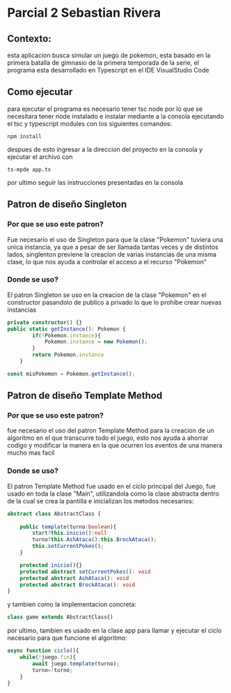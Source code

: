 # Parcial 2 Sebastian Rivera
## Contexto:
esta aplicacion busca simular un juego de pokemon, esta basado en la primera
batalla de gimnasio de la primera temporada de la serie, el programa esta desarrollado
en Typescript en el IDE VisualStudio Code
## Como ejecutar
para ejecutar el programa es necesario tener tsc node por lo que se necesitara tener node
instalado e instalar mediante a la consola ejecutando el tsc y typescript modules con los
siguientes comandos:
```
npm install
```
despues de esto ingresar a la direccion del proyecto en la consola y ejecutar el archivo con
```
ts-mpde app.ts
```
por ultimo seguir las instrucciones presentadas en la consola

## Patron de diseño Singleton
### Por que se uso este patron?
Fue necesario el uso de Singleton para que la clase "Pokemon" tuviera una unica instancia, ya
que a pesar de ser llamada tantas veces y de distintos lados, singlenton previene la creacion
de varias instancias de una misma clase, lo que nos ayuda a controlar el acceso a el recurso
"Pokemon"
### Donde se uso?
El patron Singleton se uso en la creacion de la clase "Pokemon" en el constructor pasandolo
de publico a privado lo que lo prohibe crear nuevas instancias
```typescript
private constructor() {}
public static getInstance(): Pokemon {
        if(!Pokemon.instance){
            Pokemon.instance = new Pokemon();
        }
        return Pokemon.instance
    }
```
```typescript
const misPokemon = Pokemon.getInstance();
```
## Patron de diseño Template Method
### Por que se uso este patron?
fue necesario el uso del patron Template Method para la creacion de un algoritmo en el que transcurre
todo el juego, esto nos ayuda a ahorrar codigo y modificar la manera en la que ocurren los eventos de
una manera mucho mas facil
### Donde se uso?
El patron Template Method fue usado en el ciclo principal del Juego, fue usado en toda la clase "Main",
utilizandola como la clase abstracta dentro de la cual se crea la pantilla e inicializan los metodos necesarios:
```typescript
abstract class AbstractClass {
    
    public template(turno:boolean){
        start?this.inicio():null
        turno?this.AshAtaca():this.BrockAtaca();
        this.setCurrentPokes();
    }

    protected inicio(){}
    protected abstract setCurrentPokes(): void
    protected abstract AshAtaca(): void
    protected abstract BrockAtaca(): void
}
```
y tambien como la implementacion concreta:
```typescript
class game extends AbstractClass{)
```
por ultimo, tambien es usado en la clase app para llamar y ejecutar el ciclo necesario para que funcione el algoritmo:
```typescript
async function ciclo(){
    while(!juego.fin){
        await juego.template(turno);
        turno=!turno;
    }
}
```
